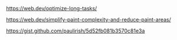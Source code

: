 https://web.dev/optimize-long-tasks/

https://web.dev/simplify-paint-complexity-and-reduce-paint-areas/

https://gist.github.com/paulirish/5d52fb081b3570c81e3a